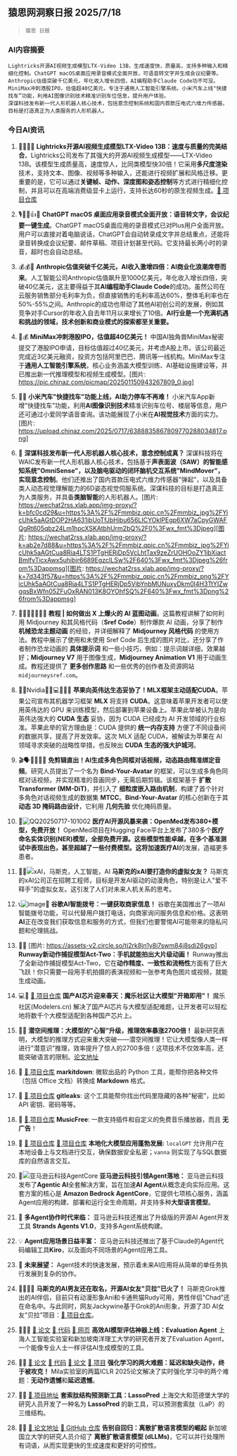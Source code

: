 ## 猿思网洞察日报 2025/7/18

>  `猿思 日报` 



### **AI内容摘要**

```
Lightricks开源AI视频生成模型LTX-Video 13B，生成速度快，质量高，支持多种输入和精细化控制。ChatGPT macOS桌面应用录音模式全面开放，可语音转文字并生成会议纪要等。Anthropic估值突破千亿美元，年化收入增长四倍，AI编程助手Claude Code功不可没。
MiniMax冲刺港股IPO，估值超40亿美元，专注于通用人工智能引擎系统。小米汽车上线"快捷找车”功能，利用AI图像识别技术精准识别车位信息，提升用户体验。
深谋科技发布新一代人形机器人核心技术，包括意念控制系统和国内首款压电式六维力传感器，目标是打造真正为人类服务的人形机器人。
```



### **今日AI资讯**

1. 🎉😱🚀🤩 **Lightricks开源AI视频生成模型LTX-Video 13B：速度与质量的完美结合**。Lightricks公司发布了其强大的开源AI视频生成模型——LTX-Video 13B。该模型生成质量高，速度惊人，比同类模型快30倍！它采用**多尺度渲染**技术，支持文本、图像、视频等多种输入，还能进行视频扩展和风格迁移。更重要的是，它可以通过**关键帧、动作、深度图和姿态控制**等方式进行精细化控制，并且可以在高端消费级显卡上运行，支持长达60秒的原生视频生成。[🔗 项目仓库](https://github.com/Lightricks/ltxv)

2. 🎙️🥳🤯👍🤫 **ChatGPT macOS 桌面应用录音模式全面开放：语音转文字，会议纪要一键生成**。ChatGPT macOS桌面应用的录音模式已对Plus用户全面开放。用户可以直接对着电脑说话，ChatGPT会自动转录成文字并总结重点，还能将录音转换成会议纪要、邮件草稿、项目计划甚至代码。它支持最长两小时的录音，超时也会自动总结。

3. 💰💰🤔 **Anthropic估值突破千亿美元，AI收入激增四倍：AI商业化浪潮席卷而来**。人工智能公司Anthropic估值飙升至1000亿美元，年化收入增长四倍，突破40亿美元，这主要得益于其**AI编程助手Claude Code**的成功。虽然公司在云服务销售部分毛利率为负，但直接销售的毛利率高达60%，整体毛利率也在50%-55%之间。Anthropic的成功也带动了其他AI初创公司的发展，例如其竞争对手Cursor的年收入自去年11月以来增长了10倍。**AI行业是一个充满机遇和挑战的领域，技术创新和商业模式的探索都至关重要。**

4. 🤖💰 **MiniMax冲刺港股IPO，估值超40亿美元！** 中国AI独角兽MiniMax秘密提交了港股IPO申请，目标估值超过40亿美元，并考虑A股上市。该公司最近完成近3亿美元融资，投资方包括阿里巴巴、腾讯等一线机构。MiniMax专注于**通用人工智能引擎系统**，核心业务涵盖大模型训练、AI基础设施建设等，并已推出新一代推理模型和视频生成模型。[图片: https://pic.chinaz.com/picmap/202501150943267809_0.jpg]

5. 🚗🤖 **小米汽车"快捷找车”功能上线，AI助力停车不再难！** 小米汽车App新增"快捷找车”功能，利用**AI图像识别技术**精准识别车位号、楼层等信息，用户还可通过小爱同学语音查询。该功能展现了小米在**AI视觉技术**方面的实力。[图片: https://upload.chinaz.com/2025/0717/6388835867809770288034817.png]

6. 🤖 **深谋科技发布新一代人形机器人核心技术，意念控制成真？** 深谋科技将在WAIC发布新一代人形机器人核心技术，包括基于**声表面波（SAW）**的智能感知系统"OmniSense”，以及脑电驱动的闭环脑机交互系统"MindMover”，实现**意念控制**。他们还推出了国内首款压电式六维力传感器"弹起”，以及具备类人动态视觉理解能力的6D姿态视觉伺服系统。深谋科技的目标是打造真正为人类服务，并具备**类脑智能**的人形机器人。[图片: https://wechat2rss.xlab.app/img-proxy/?k=bfc0cd29&u=https%3A%2F%2Fmmbiz.qpic.cn%2Fmmbiz_jpg%2FYicUhk5aAGtDOP2HA631ibUoTfJbHibu656LICYOklPEgp6XW7aCpyGWAFQgRt605qbz24Lm1hpcXSKAtbhUrm2bQ%2F0%3Fwx_fmt%3Djpeg][图片: https://wechat2rss.xlab.app/img-proxy/?k=ab2e7d88&u=https%3A%2F%2Fmmbiz.qpic.cn%2Fmmbiz_jpg%2FYicUhk5aAGtCua8Ria4LTS1PTgHERjDp5VcLhtTax9zeZrUOHOoZY1ibXiactBmlfvTicxAwx5uhibjr6689EgzcILSw%2F640%3Fwx_fmt%3Djpeg%26from%3Dappmsg][图片: https://wechat2rss.xlab.app/img-proxy/?k=7d343f57&u=https%3A%2F%2Fmmbiz_qpic.cn%2Fmmbiz_png%2FYicUhk5aAGtCua8Ria4LTS1PTgHERjDp5VibYnbMUNuxyDkm0l4H3TtYIZwgqsBxWfn05ZFuOxRAN013K8OYOhfSQ%2F640%3Fwx_fmt%3Dpng%26from%3Dappmsg]

7. 🎉🚀😎👏🎨💡💖 **教程 | 如何做出 X 上爆火的 AI 蓝图动画**。这篇教程讲解了如何利用 Midjourney 和其风格代码（**Sref Code**）制作爆款 AI 动画，分享了制作 **机械恐龙主题动画** 的经验，并详细解释了 **Midjourney 风格代码** 的使用方法。教程中展示了使用和未使用 Sref Code 后生成的图片对比，还分享了作者制作恐龙动画的 **具体提示词** 和一些小技巧，例如：提示词越详细，效果越好；**Midjourney V7** 用于图像生成，**Midjourney Animation V1** 用于动画生成。教程还提供了 **更多创作思路** 和一些优秀的创作者及资源网站 `midjourneysref.com`。

8. 🍎🤝Nvidia🤔💪💻🏰👑🤔 **苹果向英伟达生态妥协了！MLX框架主动适配CUDA**。苹果公司宣布其机器学习框架 **MLX** 将支持 **CUDA**。这意味着苹果开发者可以使用英伟达的 GPU 来训练模型，然后部署到苹果设备上。苹果此举被认为是向英伟达强大的 **CUDA 生态** 妥协，因为 CUDA 已经成为 AI 开发领域的行业标准。苹果此举的官方理由是：CUDA 提供的 **统一内存支持** 方便了不同设备间的数据共享，提高了开发效率。这次 MLX 适配 CUDA，被解读为苹果在 AI 领域寻求突破的战略性举措，也反映出 **CUDA 生态的强大护城河**。

9. 🎬🗣️👏🧐🤯🎉 **免剪辑直出！AI生成多角色同框对话视频，动态路由精准绑定音频**。研究人员提出了一个名为 **Bind-Your-Avatar** 的框架，可以生成多角色同框对话视频，并实现精准的音画同步，无需后期剪辑。该框架基于 **扩散 Transformer (MM-DiT)**，并引入了 **细粒度嵌入路由机制**，构建了首个针对多角色对话视频生成的数据集 **MTCC**。**Bind-Your-Avatar** 的核心创新在于其 **动态 3D 掩码路由设计**，它利用 **几何先验** 优化掩码质量。

10. 🎉![QQ20250717-101002](https://upload.chinaz.com/2025/0717/6388834871719890889260548.png) **医疗AI开源风暴来袭：OpenMed发布380+模型，免费开放！** OpenMed项目在Hugging Face平台上发布了380多个**医疗命名实体识别(NER)**模型，全部免费开源。这些模型性能卓越，在多个基准测试中表现出色，甚至超越了一些付费模型。这将加速**医疗AI**的发展，造福更多患者。

11. 🤖🤔![xAI，马斯克，人工智能，AI](https://pic.chinaz.com/picmap/202307180849462170_0.jpg) **马斯克的xAI要打造你的虚拟女友？** 马斯克的xAI公司正在招聘工程师，目标是开发AI驱动的动漫角色，特别是让人"爱不释手”的虚拟女友。这引发了人们对未来人机关系的思考。

12. 📞![image](https://upload.chinaz.com/2025/0717/6388834094257702659206978.png)🧐 **谷歌AI智能拨号：一键获取商家信息！** 谷歌在美国推出了一项AI智能拨号功能，可以代替用户拨打电话，向商家询问服务信息和价格。这表明**AI**正在改变我们获取信息和服务的方式，但我们也要警惕AI可能带来的隐私问题和伦理挑战。

13. 🎉🤩 [图片: https://assets-v2.circle.so/tj2rk8jn1y8i7swm84j8sdi26gvp] **Runway新动作捕捉模型Act-Two：手机就能拍出大片级动画！** Runway推出了全新动作捕捉模型Act-Two，它在**动作精度、一致性和流畅性**方面有了巨大飞跃！你只需要一段用手机拍摄的表演视频和一张参考角色图片或视频，就能生成动画。

14. 💻🎉 [🔗 项目仓库](https://modelers.cn/) **国产AI芯片迎来春天：魔乐社区让大模型"开箱即用”！** 魔乐社区(Modelers.cn) 解决了国产AI芯片与大模型适配难题，让开发者可以轻松地将数千个大模型适配到各种国产芯片上。

15. 🚀🤔 **潜空间推理：大模型的"心智”升级，推理效率暴涨2700倍！** 最新研究表明，大模型的推理方式迎来重大突破——潜空间推理！它让大模型像人类一样进行"潜意识”推理，效率提升了惊人的2700多倍！这项技术不仅效率高，还能突破语言的限制。[论文地址](https://arxiv.org/abs/2507.06203)

16. 🚀 [🔗 项目仓库](https://github.com/microsoft/markitdown) **markitdown**: 微软出品的 Python 工具，能帮你把各种文件（包括 Office 文档）转换成 **Markdown** 格式。

17. 🔑 [🔗 项目仓库](https://github.com/gitleaks/gitleaks) **gitleaks**: 这个工具能帮你找出代码里隐藏的各种"秘密”，比如 API 密钥、密码等等。

18. 🎵 [🔗 项目仓库](https://github.com/maotoumao/MusicFree) **MusicFree**: 一款支持插件和自定义的免费音乐播放器，而且 **无广告**！

19. 🎉 [🔗 项目仓库](https://github.com/PromtEngineer/localGPT) [🔗 项目仓库](https://github.com/vanna-ai/vanna) **本地化大模型应用蓬勃发展:**  `localGPT` 允许用户在本地设备上与文档进行交互，确保数据安全私密；`vanna` 则实现了与SQL数据库的自然语言交互。

20. 🤔![亚马逊云科技AgentCore](https://image.jiqizhixin.com/uploads/editor/6ff84c6d-6432-4fcb-9a07-1ee7bb364da3/640.png) **亚马逊云科技引领Agent落地：** 亚马逊云科技发布了**Agentic AI**全套解决方案，旨在加速**AI Agent**从概念走向实际应用。这套方案的核心是 **Amazon Bedrock AgentCore**，它提供七项核心服务，涵盖Agent应用的构建、部署和运行全生命周期，并支持多种**大型语言模型**。

21. 🚀 **多Agent协作时代来临：** 亚马逊云科技还推出了升级版的开源AI Agent开发工具 **Strands Agents V1.0**，支持多Agent系统构建。

22. 💡 **Agent应用场景日益丰富：**  亚马逊云科技还推出了基于Claude的Agent代码编辑工具**Kiro**，以及面向不同场景的Agent应用工具。

23. 🔮 **未来展望：** Agent技术的快速发展，预示着未来AI应用将从简单的单任务执行发展到复杂的协作。

24. 🤖🔥✨😍 **马斯克的AI男友还在取名，开源AI女友"贝拉”已火了！** 马斯克Grok推出的AI伴侣，目前只有动漫形象Ani和卡通熊猫Rudy可用，男性伴侣"Chad”还在命名中。与此同时，网友Jackywine基于Grok的Ani形象，开源了3D AI女友"贝拉”项目：[🔗 项目仓库](https://github.com/Jackywine/Bella)。

25. 🧑‍🔬💡 [🔗 论文](https://arxiv.org/abs/2412.09645) [🔗 代码](https://github.com/Vchitect/Evaluation-Agent) [🔗 网页](https://vchitect.github.io/Evaluation-Agent-project/) **高效AI模型评估神器上线：Evaluation Agent**  上海人工智能实验室和新加坡南洋理工大学的研究者开发了Evaluation Agent，一个能像专业人士一样评估AI生成模型的工具。

26. 🏃💨 [🔗 论文](https://openreview.net/pdf?id=fXb9BbuyAD) [🔗 代码](https://github.com/CERC-AAI/realtime_rl) [🔗 论文](https://openreview.net/pdf?id=YOc5t8PHf2) [🔗 项目](https://github.com/avecplezir/realtime-agent) **强化学习的两大难题：延迟和缺失动作，终于被攻克！** Mila实验室的两篇ICLR 2025论文解决了实时强化学习中的两个难题：**无动作遗憾**和**延迟遗憾**。

27. 🤔🎉 [🔗 项目地址](https://lassopred.accre.vanderbilt.edu/) **套索肽结构预测新工具：LassoPred** 上海交大和范德堡大学的研究人员开发了一种名为 **LassoPred** 的新工具，可以预测套索肽（LaP）的三维结构。

28. 🚀🤔 [🔗 论文地址](https://arxiv.org/pdf/2506.13759) [🔗 GitHub 仓库](https://github.com/LiQiiiii/DLLM-Survey) **告别自回归：离散扩散语言模型的崛起** 新加坡国立大学的研究人员介绍了 **离散扩散语言模型 (dLLMs)**，它可以并行处理所有词语，从而实现更快的生成速度和更好的可控性。